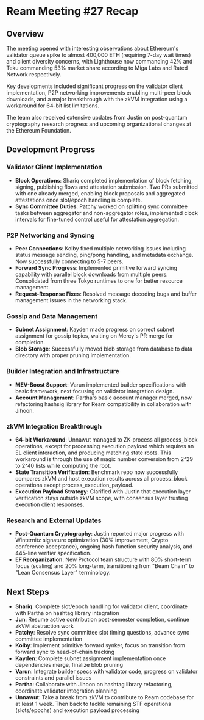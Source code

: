 # Ream Meeting #27 Recap

## Overview

The meeting opened with interesting observations about Ethereum's validator queue spike to almost 400,000 ETH (requiring 7-day wait times) and client diversity concerns, with Lighthouse now commanding 42% and Teku commanding 53% market share according to Miga Labs and Rated Network respectively.

Key developments included significant progress on the validator client implementation, P2P networking improvements enabling multi-peer block downloads, and a major breakthrough with the zkVM integration using a workaround for 64-bit list limitations.

The team also received extensive updates from Justin on post-quantum cryptography research progress and upcoming organizational changes at the Ethereum Foundation.

## Development Progress

### Validator Client Implementation

- **Block Operations**: Shariq completed implementation of block fetching, signing, publishing flows and attestation submission. Two PRs submitted with one already merged, enabling block proposals and aggregated attestations once slot/epoch handling is complete.
- **Sync Committee Duties**: Patchy worked on splitting sync committee tasks between aggregator and non-aggregator roles, implemented clock intervals for fine-tuned control useful for attestation aggregation.

### P2P Networking and Syncing

- **Peer Connections**: Kolby fixed multiple networking issues including status message sending, ping/pong handling, and metadata exchange. Now successfully connecting to 5-7 peers.
- **Forward Sync Progress**: Implemented primitive forward syncing capability with parallel block downloads from multiple peers. Consolidated from three Tokyo runtimes to one for better resource management.
- **Request-Response Fixes**: Resolved message decoding bugs and buffer management issues in the networking stack.

### Gossip and Data Management

- **Subnet Assignment**: Kayden made progress on correct subnet assignment for gossip topics, waiting on Mercy's PR merge for completion.
- **Blob Storage**: Successfully moved blob storage from database to data directory with proper pruning implementation.

### Builder Integration and Infrastructure

- **MEV-Boost Support**: Varun implemented builder specifications with basic framework, next focusing on validator integration design.
- **Account Management**: Partha's basic account manager merged, now refactoring hashsig library for Ream compatibility in collaboration with Jihoon.

### zkVM Integration Breakthrough

- **64-bit Workaround**: Unnawut managed to ZK-process all process_block operations, except for processing execution payload which requires an EL client interaction, and producing matching state roots. This workaround is through the use of magic number conversion from 2^29 to 2^40 lists while computing the root.
- **State Transition Verification**: Benchmark repo now successfully compares zkVM and host execution results across all process_block operations except process_execution_payload.
- **Execution Payload Strategy**: Clarified with Justin that execution layer verification stays outside zkVM scope, with consensus layer trusting execution client responses.

### Research and External Updates

- **Post-Quantum Cryptography**: Justin reported major progress with Winternitz signature optimization (30% improvement, Crypto conference acceptance), ongoing hash function security analysis, and 445-line verifier specification.
- **EF Reorganization**: New Protocol team structure with 80% short-term focus (scaling) and 20% long-term, transitioning from "Beam Chain" to "Lean Consensus Layer" terminology.

## Next Steps

- **Shariq**: Complete slot/epoch handling for validator client, coordinate with Partha on hashtag library integration
- **Jun**: Resume active contribution post-semester completion, continue zkVM abstraction work
- **Patchy**: Resolve sync committee slot timing questions, advance sync committee implementation
- **Kolby**: Implement primitive forward synker, focus on transition from forward sync to head-of-chain tracking
- **Kayden**: Complete subnet assignment implementation once dependencies merge, finalize blob pruning
- **Varun**: Integrate builder specs with validator code, progress on validator constraints and parallel issues
- **Partha**: Collaborate with Jihoon on hashtag library refactoring, coordinate validator integration planning
- **Unnawut**: Take a break from zkVM to contribute to Ream codebase for at least 1 week. Then back to tackle remaining STF operations (slots/epochs) and execution payload processing
